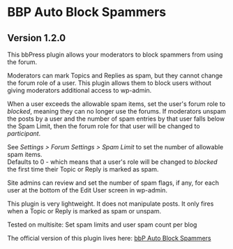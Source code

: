 # BBP Auto Block Spammers
## Version 1.2.0

This bbPress plugin allows your moderators to block spammers from using the forum. 

Moderators can mark Topics and Replies as spam, but they cannot change the forum role of a user.  This plugin allows them to block users without giving moderators additional access to wp-admin.  

When a user exceeds the allowable spam items, set the user's forum role to *blocked*, meaning they can no longer use the forums.  If moderators unspam the posts by a user and the number of spam entries by that user falls below the Spam Limit, then the forum role for that user will be changed to *participant*. 

See *Settings > Forum Settings > Spam Limit* to set the number of allowable spam items.<br>
Defaults to 0 - which means that a user's role will be changed to *blocked* the first time their Topic or Reply is marked as spam.

Site admins can review and set the number of spam flags, if any, for each user at the bottom of the Edit User screen in wp-admin.

This plugin is very lightweight. It does not manipulate posts. It only fires when a Topic or Reply is marked as spam or unspam. 


Tested on multisite: Set spam limits and user spam count per blog

The official version of this plugin lives here:
[bbP Auto Block Spammers](https://wordpress.org/plugins/bbp-auto-block-spammers/)